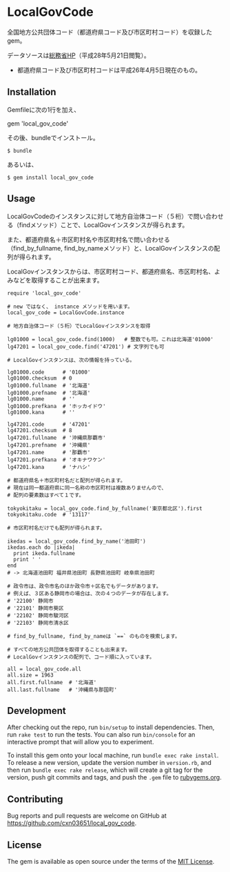 # LocalGovCode

全国地方公共団体コード（都道府県コード及び市区町村コード）を収録したgem。

データソースは[総務省HP](http://www.soumu.go.jp/denshijiti/code.html)（平成28年5月21日閲覧）。

* 都道府県コード及び市区町村コードは平成26年4月5日現在のもの。

## Installation

Gemfileに次の1行を加え、

gem 'local_gov_code'

その後、bundleでインストール。

    $ bundle

あるいは、

    $ gem install local_gov_code

## Usage

LocalGovCodeのインスタンスに対して地方自治体コード（５桁）で問い合わせる（findメソッド）ことで、LocalGovインスタンスが得られます。

また、都道府県名＋市区町村名や市区町村名で問い合わせる（find_by_fullname, find_by_nameメソッド）と、LocalGovインスタンスの配列が得られます。

LocalGovインスタンスからは、市区町村コード、都道府県名、市区町村名、よみなどを取得することが出来ます。

    require 'local_gov_code'

    # new ではなく、 instance メソッドを用います。
    local_gov_code = LocalGovCode.instance

    # 地方自治体コード（５桁）でLocalGovインスタンスを取得

    lg01000 = local_gov_code.find(1000)   # 整数でも可。これは北海道'01000'
    lg47201 = local_gov_code.find('47201') # 文字列でも可

    # LocalGovインスタンスは、次の情報を持っている。

    lg01000.code      # '01000'
    lg01000.checksum  # 0
    lg01000.fullname  # '北海道'
    lg01000.prefname  # '北海道'
    lg01000.name      # ''
    lg01000.prefkana  # 'ホッカイドウ'
    lg01000.kana      # ''

    lg47201.code      # '47201'
    lg47201.checksum  # 8
    lg47201.fullname  # '沖縄県那覇市'
    lg47201.prefname  # '沖縄県'
    lg47201.name      # '那覇市'
    lg47201.prefkana  # 'オキナワケン'
    lg47201.kana      # 'ナハシ'

    # 都道府県名＋市区町村名だと配列が得られます。
    # 現在は同一都道府県に同一名称の市区町村は複数ありませんので、
    # 配列の要素数はすべて１です。

    tokyokitaku = local_gov_code.find_by_fullname('東京都北区').first
    tokyokitaku.code  # '13117'

    # 市区町村名だけでも配列が得られます。

    ikedas = local_gov_code.find_by_name('池田町')
    ikedas.each do |ikeda|
      print ikeda.fullname
      print ' '
    end
    # -> 北海道池田町 福井県池田町 長野県池田町 岐阜県池田町

    # 政令市は、政令市名のほか政令市＋区名でもデータがあります。
    # 例えば、３区ある静岡市の場合は、次の４つのデータが存在します。
    # '22100' 静岡市
    # '22101' 静岡市葵区
    # '22102' 静岡市駿河区
    # '22103' 静岡市清水区

    # find_by_fullname, find_by_nameは `==` のものを検索します。

    # すべての地方公共団体を取得することも出来ます。
    # LocalGovインスタンスの配列で、コード順に入っています。

    all = local_gov_code.all
    all.size = 1963
    all.first.fullname  # '北海道'
    all.last.fullname   # '沖縄県与那国町'

## Development

After checking out the repo, run `bin/setup` to install dependencies. Then, run `rake test` to run the tests. You can also run `bin/console` for an interactive prompt that will allow you to experiment.

To install this gem onto your local machine, run `bundle exec rake install`. To release a new version, update the version number in `version.rb`, and then run `bundle exec rake release`, which will create a git tag for the version, push git commits and tags, and push the `.gem` file to [rubygems.org](https://rubygems.org).

## Contributing

Bug reports and pull requests are welcome on GitHub at https://github.com/cxn03651/local_gov_code.


## License

The gem is available as open source under the terms of the [MIT License](http://opensource.org/licenses/MIT).

